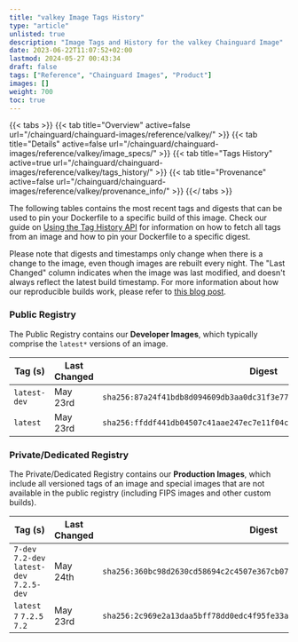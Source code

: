 ```yaml
---
title: "valkey Image Tags History"
type: "article"
unlisted: true
description: "Image Tags and History for the valkey Chainguard Image"
date: 2023-06-22T11:07:52+02:00
lastmod: 2024-05-27 00:43:34
draft: false
tags: ["Reference", "Chainguard Images", "Product"]
images: []
weight: 700
toc: true
---
```


{{< tabs >}}
{{< tab title="Overview" active=false url="/chainguard/chainguard-images/reference/valkey/" >}}
{{< tab title="Details" active=false url="/chainguard/chainguard-images/reference/valkey/image_specs/" >}}
{{< tab title="Tags History" active=true url="/chainguard/chainguard-images/reference/valkey/tags_history/" >}}
{{< tab title="Provenance" active=false url="/chainguard/chainguard-images/reference/valkey/provenance_info/" >}}
{{</ tabs >}}

The following tables contains the most recent tags and digests that can be used to pin your Dockerfile to a specific build of this image. Check our guide on [Using the Tag History API](/chainguard/chainguard-images/using-the-tag-history-api/) for information on how to fetch all tags from an image and how to pin your Dockerfile to a specific digest.

Please note that digests and timestamps only change when there is a change to the image, even though images are rebuilt every night. The "Last Changed" column indicates when the image was last modified, and doesn't always reflect the latest build timestamp. For more information about how our reproducible builds work, please refer to [this blog post](https://www.chainguard.dev/unchained/reproducing-chainguards-reproducible-image-builds).

### Public Registry
The Public Registry contains our **Developer Images**, which typically comprise the `latest*` versions of an image.

| Tag (s)       | Last Changed | Digest                                                                    |
|---------------|--------------|---------------------------------------------------------------------------|
|  `latest-dev` | May 23rd     | `sha256:87a24f41bdb8d094609db3aa0dc31f3e7762993f75d3a0ff57eb81ab3cf5af58` |
|  `latest`     | May 23rd     | `sha256:ffddf441db04507c41aae247ec7e11f04c4800fe3a8b0ce0c5cdc281926980ae` |


### Private/Dedicated Registry
The Private/Dedicated Registry contains our **Production Images**, which include all versioned tags of an image and special images that are not available in the public registry (including FIPS images and other custom builds).

| Tag (s)                                     | Last Changed | Digest                                                                    |
|---------------------------------------------|--------------|---------------------------------------------------------------------------|
|  `7-dev` `7.2-dev` `latest-dev` `7.2.5-dev` | May 24th     | `sha256:360bc98d2630cd58694c2c4507e367cb076334d363a9834db842c9f09074de4b` |
|  `latest` `7` `7.2.5` `7.2`                 | May 23rd     | `sha256:2c969e2a13daa5bff78dd0edc4f95fe33a574e38d4df2ea9ac313985b64c7fdc` |

